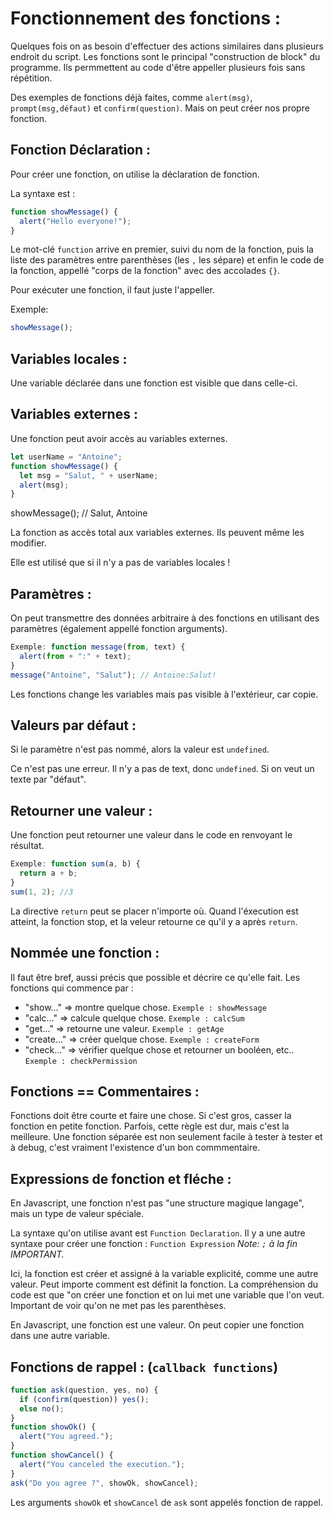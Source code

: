 # Fonctionnement des fonctions :

Quelques fois on as besoin d'effectuer des actions similaires dans plusieurs endroit du script. Les fonctions sont le principal "construction de block" du programme. Ils permmettent au code d'être appeller plusieurs fois sans répétition.

Des exemples de fonctions déjà faites, comme `alert(msg)`, `prompt(msg,défaut)` et `confirm(question)`. Mais on peut créer nos propre fonction.

## Fonction Déclaration :

Pour créer une fonction, on utilise la déclaration de fonction.

La syntaxe est :

```javascript
function showMessage() {
  alert("Hello everyone!");
}
```

Le mot-clé `function` arrive en premier, suivi du nom de la fonction, puis la liste des paramètres entre parenthèses (les `,` les sépare) et enfin le code de la fonction, appellé "corps de la fonction" avec des accolades `{}`.

Pour exécuter une fonction, il faut juste l'appeller.

Exemple:

```javascript
showMessage();
```

## Variables locales :

Une variable déclarée dans une fonction est visible que dans celle-ci.

## Variables externes :

Une fonction peut avoir accès au variables externes.

```javascript
let userName = "Antoine";
function showMessage() {
  let msg = "Salut, " + userName;
  alert(msg);
}
```

showMessage(); // Salut, Antoine

La fonction as accès total aux variables externes. Ils peuvent même les modifier.

Elle est utilisé que si il n'y a pas de variables locales !

## Paramètres :

On peut transmettre des données arbitraire à des fonctions en utilisant des paramètres (également appellé fonction arguments).

```javascript
Exemple: function message(from, text) {
  alert(from + ":" + text);
}
message("Antoine", "Salut"); // Antoine:Salut!
```

Les fonctions change les variables mais pas visible à l'extérieur, car copie.

## Valeurs par défaut :

Si le paramètre n'est pas nommé, alors la valeur est `undefined`.

Ce n'est pas une erreur. Il n'y a pas de text, donc `undefined`. Si on veut un texte par "défaut".

## Retourner une valeur :

Une fonction peut retourner une valeur dans le code en renvoyant le résultat.

```javascript
Exemple: function sum(a, b) {
  return a + b;
}
sum(1, 2); //3
```

La directive `return` peut se placer n'importe où. Quand l'éxecution est atteint, la fonction stop, et la veleur retourne ce qu'il y a après `return`.

## Nommée une fonction :

Il faut être bref, aussi précis que possible et décrire ce qu'elle fait. Les fonctions qui commence par :

-   "show..." => montre quelque chose. `Exemple : showMessage`
-   "calc..." => calcule quelque chose. `Exemple : calcSum`
-   "get..." => retourne une valeur. `Exemple : getAge`
-   "create..." => créer quelque chose. `Exemple : createForm`
-   "check..." => vérifier quelque chose et retourner un booléen, etc.. `Exemple : checkPermission`

## Fonctions == Commentaires :

Fonctions doit être courte et faire une chose. Si c'est gros, casser la fonction en petite fonction. Parfois, cette règle est dur, mais c'est la meilleure. Une fonction séparée est non seulement facile à tester à tester et à debug, c'est vraiment l'existence d'un bon commmentaire.

## Expressions de fonction et fléche :

En Javascript, une fonction n'est pas "une structure magique langage", mais un type de valeur spéciale.

La syntaxe qu'on utilise avant est `Function Declaration`. Il y a une autre syntaxe pour créer une fonction : `Function Expression` _Note: `;` à la fin IMPORTANT._

Ici, la fonction est créer et assigné à la variable explicité, comme une autre valeur. Peut importe comment est définit la fonction. La compréhension du code est que "on créer une fonction et on lui met une variable que l'on veut. Important de voir qu'on ne met pas les parenthèses.

En Javascript, une fonction est une valeur. On peut copier une fonction dans une autre variable.

## Fonctions de rappel : (`callback functions`)

```javascript
function ask(question, yes, no) {
  if (confirm(question)) yes();
  else no();
}
function showOk() {
  alert("You agreed.");
}
function showCancel() {
  alert("You canceled the execution.");
}
ask("Do you agree ?", showOk, showCancel);
```

Les arguments `showOk` et `showCancel` de `ask` sont appelés fonction de rappel.
